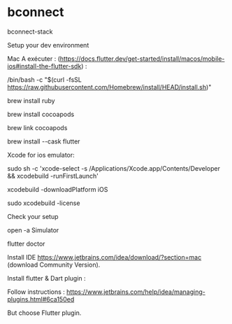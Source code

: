 # bconnect
bconnect-stack

Setup your dev environment

Mac 
A exécuter : (https://docs.flutter.dev/get-started/install/macos/mobile-ios#install-the-flutter-sdk) :

/bin/bash -c "$(curl -fsSL https://raw.githubusercontent.com/Homebrew/install/HEAD/install.sh)"


brew install ruby


brew install cocoapods


brew link cocoapods


brew install --cask flutter

Xcode for ios emulator:


sudo sh -c 'xcode-select -s /Applications/Xcode.app/Contents/Developer && xcodebuild -runFirstLaunch'

xcodebuild -downloadPlatform iOS

sudo xcodebuild -license

Check your setup

 open -a Simulator
 
 flutter doctor

 Install IDE
 https://www.jetbrains.com/idea/download/?section=mac (download Community Version).

Install flutter & Dart plugin : 

Follow instructions : https://www.jetbrains.com/help/idea/managing-plugins.html#6ca150ed

But choose Flutter plugin.
 

 





